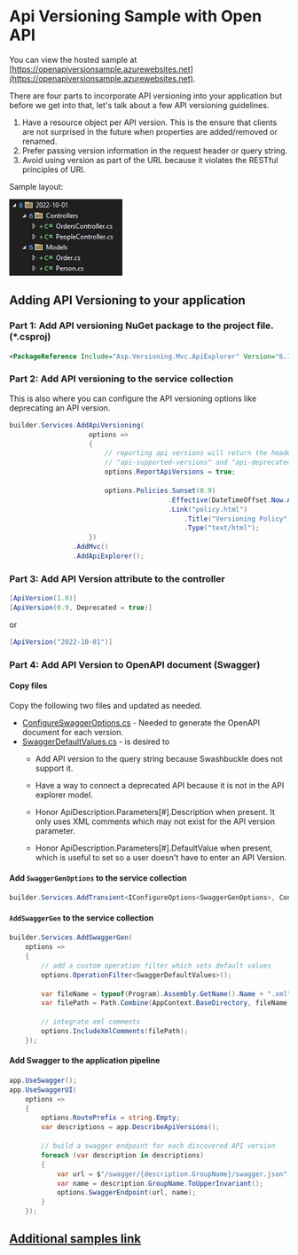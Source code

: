 # Api Versioning Sample with Open API

You can view the hosted sample at [https://openapiversionsample.azurewebsites.net](https://openapiversionsample.azurewebsites.net).

There are four parts to incorporate API versioning into your application
but before we get into that, let's talk about a few API versioning guidelines.

1) Have a resource object per API version. This is the ensure that clients
are not surprised in the future when properties are added/removed or renamed.
2) Prefer passing version information in the request header or query string.
3) Avoid using version as part of the URL because it violates the RESTful principles of URI.

Sample layout:

  ![Folder Layout](assets/folderlayout.jpg "Folder Layout")

## Adding API Versioning to your application

### Part 1: Add API versioning NuGet package to the project file. (*.csproj)

```xml
<PackageReference Include="Asp.Versioning.Mvc.ApiExplorer" Version="6.1.0" />
```

### Part 2: Add API versioning to the service collection

This is also where you can configure the API versioning options like deprecating an API version.

```csharp
builder.Services.AddApiVersioning(
                    options =>
                    {
                        // reporting api versions will return the headers
                        // "api-supported-versions" and "api-deprecated-versions"
                        options.ReportApiVersions = true;

                        options.Policies.Sunset(0.9)
                                        .Effective(DateTimeOffset.Now.AddDays(60))
                                        .Link("policy.html")
                                            .Title("Versioning Policy")
                                            .Type("text/html");
                    })
                .AddMvc()
                .AddApiExplorer();
```

### Part 3: Add API Version attribute to the controller

```csharp
[ApiVersion(1.0)]
[ApiVersion(0.9, Deprecated = true)]
```

or

```csharp
[ApiVersion("2022-10-01")]
```

### Part 4: Add API Version to OpenAPI document (Swagger)

#### Copy files

Copy the following two files and updated as needed.

* [ConfigureSwaggerOptions.cs](src/ApiVersioningSample/ConfigureSwaggerOptions.cs) - Needed to generate the OpenAPI document for each version.
* [SwaggerDefaultValues.cs](src/ApiVersioningSample/SwaggerDefaultValues.cs) - is desired to 
  * Add API version to the query string because Swashbuckle does not support it.
  * Have a way to connect a deprecated API because it is not in the API explorer model.
  * Honor ApiDescription.Parameters[#].Description when present. It only uses XML comments which may not exist for the API version parameter.

  * Honor ApiDescription.Parameters[#].DefaultValue when present, which is useful to set so a user doesn't have to enter an API Version.


#### Add `SwaggerGenOptions` to the service collection

```csharp
builder.Services.AddTransient<IConfigureOptions<SwaggerGenOptions>, ConfigureSwaggerOptions>();
```

#### `AddSwaggerGen` to the service collection

```csharp
builder.Services.AddSwaggerGen(
    options =>
    {
        // add a custom operation filter which sets default values
        options.OperationFilter<SwaggerDefaultValues>();

        var fileName = typeof(Program).Assembly.GetName().Name + ".xml";
        var filePath = Path.Combine(AppContext.BaseDirectory, fileName);

        // integrate xml comments
        options.IncludeXmlComments(filePath);
    });
```    

#### Add Swagger to the application pipeline

```csharp
app.UseSwagger();
app.UseSwaggerUI(
    options =>
    {
        options.RoutePrefix = string.Empty;
        var descriptions = app.DescribeApiVersions();

        // build a swagger endpoint for each discovered API version
        foreach (var description in descriptions)
        {
            var url = $"/swagger/{description.GroupName}/swagger.json";
            var name = description.GroupName.ToUpperInvariant();
            options.SwaggerEndpoint(url, name);
        }
    });
```

## [Additional samples link](https://github.com/dotnet/aspnet-api-versioning/tree/main/examples)
